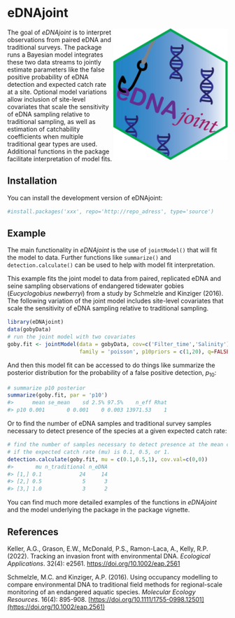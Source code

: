
<!-- README.md is generated from README.Rmd. Please edit that file -->

# eDNAjoint

<img src="man/figures/logo.png" align="right" height="300" />
<!-- badges: start --> <!-- badges: end -->

The goal of *eDNAjoint* is to interpret observations from paired eDNA
and traditional surveys. The package runs a Bayesian model integrates
these two data streams to jointly estimate parameters like the false
positive probability of eDNA detection and expected catch rate at a
site. Optional model variations allow inclusion of site-level covariates
that scale the sensitivity of eDNA sampling relative to traditional
sampling, as well as estimation of catchability coefficients when
multiple traditional gear types are used. Additional functions in the
package facilitate interpretation of model fits.

## Installation

You can install the development version of eDNAjoint:

``` r
#install.packages('xxx', repo='http://repo_adress', type='source')
```

## Example

The main functionality in *eDNAjoint* is the use of `jointModel()` that
will fit the model to data. Further functions like `summarize()` and
`detection.calculate()` can be used to help with model fit
interpretation.

This example fits the joint model to data from paired, replicated eDNA
and seine sampling observations of endangered tidewater gobies
(*Eucyclogobius newberryi*) from a study by Schmelzle and Kinziger
(2016). The following variation of the joint model includes site-level
covariates that scale the sensitivity of eDNA sampling relative to
traditional sampling.

``` r
library(eDNAjoint)
data(gobyData)
# run the joint model with two covariates
goby.fit <- jointModel(data = gobyData, cov=c('Filter_time','Salinity'), 
                       family = 'poisson', p10priors = c(1,20), q=FALSE)
```

And then this model fit can be accessed to do things like summarize the
posterior distribution for the probability of a false positive
detection, $p_{10}$:

``` r
# summarize p10 posterior
summarize(goby.fit, par = 'p10')
#>      mean se_mean    sd 2.5% 97.5%    n_eff Rhat
#> p10 0.001       0 0.001    0 0.003 13971.53    1
```

Or to find the number of eDNA samples and traditional survey samples
necessary to detect presence of the species at a given expected catch
rate:

``` r
# find the number of samples necessary to detect presence at the mean covariate values, 
# if the expected catch rate (mu) is 0.1, 0.5, or 1.
detection.calculate(goby.fit, mu = c(0.1,0.5,1), cov.val=c(0,0))
#>       mu n_traditional n_eDNA
#> [1,] 0.1            24     14
#> [2,] 0.5             5      3
#> [3,] 1.0             3      2
```

You can find much more detailed examples of the functions in *eDNAjoint*
and the model underlying the package in the package vignette.

## References

Keller, A.G., Grason, E.W., McDonald, P.S., Ramon-Laca, A., Kelly, R.P.
(2022). Tracking an invasion front with environmental DNA. *Ecological
Applications*. 32(4): e2561. <https://doi.org/10.1002/eap.2561>

Schmelzle, M.C. and Kinziger, A.P. (2016). Using occupancy modelling to
compare environmental DNA to traditional field methods for
regional-scale monitoring of an endangered aquatic species. *Molecular
Ecology Resources*. 16(4): 895-908.
[https://doi.org/10.1111/1755-0998.12501](https://doi.org/10.1002/eap.2561)
